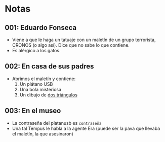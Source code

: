 # Notas

## 001: Eduardo Fonseca
- Viene a que le haga un tatuaje con un maletín de un grupo terrorista, CRONOS (o algo así). Dice que no sabe lo que contiene. 
- Es alérgico a los gatos.

## 002: En casa de sus padres
- Abrimos el maletín y contiene:
  1. Un plátano USB
  1. Una bola misteriosa
  1. Un dibujo de [dos triángulos](https://www.quora.com/What-is-the-meaning-behind-the-double-triangle-symbol?redirected_qid=10128246)
  
## 003: En el museo
- La contraseña del platanusb es `contraseña`
- Una tal Tempus le habla a la agente Era (puede ser la pava que llevaba el maletín, la que asesinaron)
